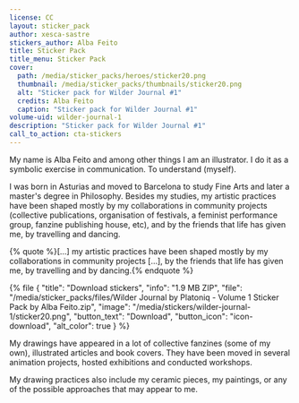 ```yaml
---
license: CC
layout: sticker_pack
author: xesca-sastre
stickers_author: Alba Feito
title: Sticker Pack
title_menu: Sticker Pack
cover:
  path: /media/sticker_packs/heroes/sticker20.png
  thumbnail: /media/sticker_packs/thumbnails/sticker20.png
  alt: "Sticker pack for Wilder Journal #1"
  credits: Alba Feito
  caption: "Sticker pack for Wilder Journal #1"
volume-uid: wilder-journal-1
description: "Sticker pack for Wilder Journal #1"
call_to_action: cta-stickers
---
```

My name is Alba Feito and among other things I am an illustrator. I do it as a symbolic exercise in communication. To understand (myself).

I was born in Asturias and moved to Barcelona to study Fine Arts and later a master's degree in Philosophy. Besides my studies, my artistic practices have been shaped mostly by my collaborations in community projects (collective publications, organisation of festivals, a feminist performance group, fanzine publishing house, etc), and by the friends that life has given me, by travelling and dancing.

{% quote %}[...] my artistic practices have been shaped mostly by my collaborations in community projects [...], by the friends that life has given me, by travelling and by dancing.{% endquote %}

{% file { "title": "Download stickers", "info": "1.9 MB ZIP", "file": "/media/sticker_packs/files/Wilder Journal by Platoniq - Volume 1 Sticker Pack by Alba Feito.zip", "image": "/media/stickers/wilder-journal-1/sticker20.png", "button_text": "Download", "button_icon": "icon-download", "alt_color": true } %}

My drawings have appeared in a lot of collective fanzines (some of my own), illustrated articles and book covers. They have been moved in several animation projects, hosted exhibitions and conducted workshops. 

My drawing practices also include my ceramic pieces, my paintings, or any of the possible approaches that may appear to me.


